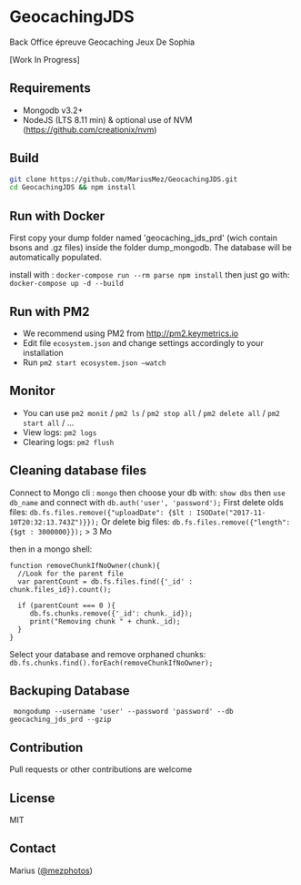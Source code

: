# GeocachingJDS
Back Office épreuve Geocaching Jeux De Sophia

[Work In Progress]

## Requirements
- Mongodb v3.2+
- NodeJS (LTS 8.11 min) & optional use of NVM (https://github.com/creationix/nvm) 

## Build
```bash
git clone https://github.com/MariusMez/GeocachingJDS.git
cd GeocachingJDS && npm install
```


## Run with Docker

First copy your dump folder named 'geocaching_jds_prd' (wich contain bsons and .gz files) inside the folder dump_mongodb.
The database will be automatically populated.

install with : `docker-compose run --rm parse npm install`
then just go with: `docker-compose up -d --build`

## Run with PM2

- We recommend using PM2 from http://pm2.keymetrics.io 
- Edit file ```ecosystem.json``` and change settings accordingly to your installation
- Run  ```pm2 start ecosystem.json —watch```

## Monitor

- You can use ```pm2 monit``` / ```pm2 ls``` / ```pm2 stop all``` / ```pm2 delete all``` / ```pm2 start all``` / ...
- View logs: ```pm2 logs```
- Clearing logs: ```pm2 flush```

## Cleaning database files

Connect to Mongo cli : `mongo` then choose your db with: `show dbs` then `use db_name` and connect with `db.auth('user', 'password');`
First delete olds files: `db.fs.files.remove({"uploadDate": {$lt : ISODate("2017-11-10T20:32:13.743Z")}});`
Or delete big files: `db.fs.files.remove({"length": {$gt : 3000000}});`  > 3 Mo

then in a mongo shell: 

```
function removeChunkIfNoOwner(chunk){
  //Look for the parent file
  var parentCount = db.fs.files.find({'_id' : chunk.files_id}).count();

  if (parentCount === 0 ){
     db.fs.chunks.remove({'_id': chunk._id});
     print("Removing chunk " + chunk._id);
  }
}
```

Select your database and remove orphaned chunks: `db.fs.chunks.find().forEach(removeChunkIfNoOwner);`

## Backuping Database

``` mongodump --username 'user' --password 'password' --db geocaching_jds_prd --gzip```

## Contribution

Pull requests or other contributions are welcome

## License

MIT

## Contact

Marius ([@mezphotos](https://twitter.com/mezphotos))
